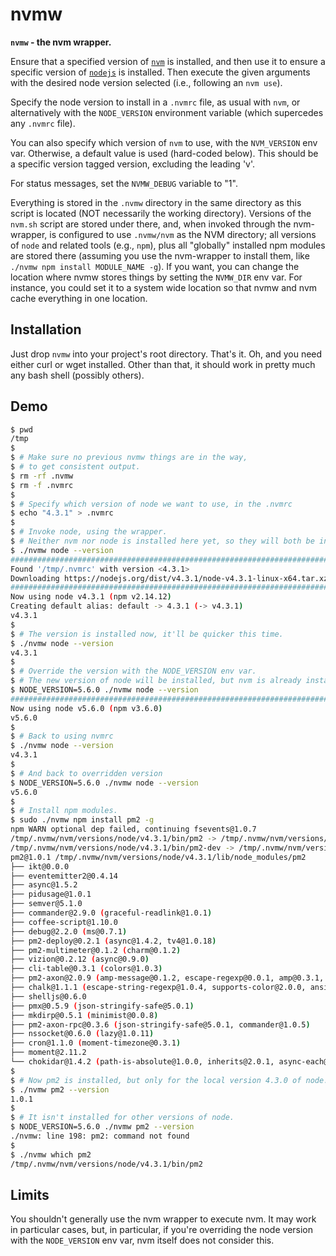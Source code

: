 # nvmw

**`nvmw` - the nvm wrapper.**

Ensure that a specified version of [`nvm`](https://github.com/creationix/nvm)
is installed, and then use it to
ensure a specific version of [`nodejs`](https://nodejs.org/) is installed.
Then execute the given
arguments with the desired node version selected (i.e., following an `nvm
use`).

Specify the node version to install in a `.nvmrc` file, as usual with `nvm`, or
alternatively with the `NODE_VERSION` environment variable (which supercedes
any `.nvmrc` file).

You can also specify which version of `nvm` to use, with the `NVM_VERSION` env
var. Otherwise, a default value is used (hard-coded below). This should be a specific
version tagged version, excluding the leading 'v'.

For status messages, set the `NVMW_DEBUG` variable to "1".

Everything is stored in the `.nvmw` directory in the same directory as this
script is located (NOT necessarily the working directory). Versions of the
`nvm.sh` script are stored under there, and, when invoked through the nvm-wrapper,
is configured to use `.nvmw/nvm` as the NVM directory; all versions of
`node` and related tools (e.g., `npm`), plus all "globally" installed npm modules
are stored there (assuming you use the nvm-wrapper to install them, like
`./nvmw npm install MODULE_NAME -g`). If you want, you can change the location
where nvmw stores things by setting the `NVMW_DIR` env var. For instance, you
could set it to a system wide location so that nvmw and nvm cache everything
in one location.

## Installation

Just drop `nvmw` into your project's root directory. That's it. Oh, and you need either
curl or wget installed. Other than that, it should work in pretty much any bash shell
(possibly others).

## Demo

```bash
$ pwd
/tmp
$
$ # Make sure no previous nvmw things are in the way,
$ # to get consistent output.
$ rm -rf .nvmw
$ rm -f .nvmrc
$
$ # Specify which version of node we want to use, in the .nvmrc
$ echo "4.3.1" > .nvmrc
$
$ # Invoke node, using the wrapper.
$ # Neither nvm nor node is installed here yet, so they will both be installed first.
$ ./nvmw node --version
######################################################################## 100.0%
Found '/tmp/.nvmrc' with version <4.3.1>
Downloading https://nodejs.org/dist/v4.3.1/node-v4.3.1-linux-x64.tar.xz...
######################################################################## 100.0%
Now using node v4.3.1 (npm v2.14.12)
Creating default alias: default -> 4.3.1 (-> v4.3.1)
v4.3.1
$
$ # The version is installed now, it'll be quicker this time.
$ ./nvmw node --version
v4.3.1
$
$ # Override the version with the NODE_VERSION env var.
$ # The new version of node will be installed, but nvm is already installed.
$ NODE_VERSION=5.6.0 ./nvmw node --version
######################################################################## 100.0%
Now using node v5.6.0 (npm v3.6.0)
v5.6.0
$
$ # Back to using nvmrc
$ ./nvmw node --version
v4.3.1
$
$ # And back to overridden version
$ NODE_VERSION=5.6.0 ./nvmw node --version
v5.6.0
$
$ # Install npm modules.
$ sudo ./nvmw npm install pm2 -g
npm WARN optional dep failed, continuing fsevents@1.0.7
/tmp/.nvmw/nvm/versions/node/v4.3.1/bin/pm2 -> /tmp/.nvmw/nvm/versions/node/v4.3.1/lib/node_modules/pm2/bin/pm2
/tmp/.nvmw/nvm/versions/node/v4.3.1/bin/pm2-dev -> /tmp/.nvmw/nvm/versions/node/v4.3.1/lib/node_modules/pm2/bin/pm2-dev
pm2@1.0.1 /tmp/.nvmw/nvm/versions/node/v4.3.1/lib/node_modules/pm2
├── ikt@0.0.0
├── eventemitter2@0.4.14
├── async@1.5.2
├── pidusage@1.0.1
├── semver@5.1.0
├── commander@2.9.0 (graceful-readlink@1.0.1)
├── coffee-script@1.10.0
├── debug@2.2.0 (ms@0.7.1)
├── pm2-deploy@0.2.1 (async@1.4.2, tv4@1.0.18)
├── pm2-multimeter@0.1.2 (charm@0.1.2)
├── vizion@0.2.12 (async@0.9.0)
├── cli-table@0.3.1 (colors@1.0.3)
├── pm2-axon@2.0.9 (amp-message@0.1.2, escape-regexp@0.0.1, amp@0.3.1, configurable@0.0.1)
├── chalk@1.1.1 (escape-string-regexp@1.0.4, supports-color@2.0.0, ansi-styles@2.1.0, strip-ansi@3.0.0, has-ansi@2.0.0)
├── shelljs@0.6.0
├── pmx@0.5.9 (json-stringify-safe@5.0.1)
├── mkdirp@0.5.1 (minimist@0.0.8)
├── pm2-axon-rpc@0.3.6 (json-stringify-safe@5.0.1, commander@1.0.5)
├── nssocket@0.6.0 (lazy@1.0.11)
├── cron@1.1.0 (moment-timezone@0.3.1)
├── moment@2.11.2
└── chokidar@1.4.2 (path-is-absolute@1.0.0, inherits@2.0.1, async-each@0.1.6, glob-parent@2.0.0, is-binary-path@1.0.1, is-glob@2.0.1, readdirp@2.0.0, anymatch@1.3.0)
$
$ # Now pm2 is installed, but only for the local version 4.3.0 of node.
$ ./nvmw pm2 --version
1.0.1
$
$ # It isn't installed for other versions of node.
$ NODE_VERSION=5.6.0 ./nvmw pm2 --version
./nvmw: line 198: pm2: command not found
$
$ ./nvmw which pm2
/tmp/.nvmw/nvm/versions/node/v4.3.1/bin/pm2
```

## Limits

You shouldn't generally use the nvm wrapper to execute nvm. It may work in
particular cases, but, in particular, if you're overriding the node version
with the `NODE_VERSION` env var, nvm itself does not consider this.

